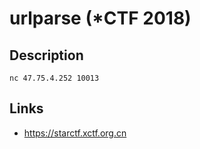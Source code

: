 # urlparse (*CTF 2018)

## Description
>>>
`nc 47.75.4.252 10013`
>>>

## Links
* https://starctf.xctf.org.cn
